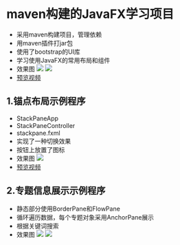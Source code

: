 # maven构建的JavaFX学习项目
- 采用maven构建项目，管理依赖
- 用maven插件打jar包
- 使用了bootstrap的UI库
- 学习使用JavaFX的常用布局和组件
- 效果图
![](http://pdnalatfa.bkt.clouddn.com/18-11-18/32873701.jpg)
![](http://pdnalatfa.bkt.clouddn.com/18-11-18/67941037.jpg)
- [预览视频](https://www.screencast.com/t/Z5M9MeVbb0jK)

## 1.锚点布局示例程序
- StackPaneApp
- StackPaneController
- stackpane.fxml
- 实现了一种切换效果
- 按钮上放置了图标
- 效果图
![](http://pdnalatfa.bkt.clouddn.com/18-11-18/43774190.jpg)
- [预览视频](https://www.screencast.com/t/6NluCHVAliJL)

## 2.专题信息展示示例程序
- 静态部分使用BorderPane和FlowPane
- 循环遍历数据，每个专题对象采用AnchorPane展示
- 根据关键词搜索
- 效果图
![](http://pdnalatfa.bkt.clouddn.com/18-11-18/62046807.jpg)
![](http://pdnalatfa.bkt.clouddn.com/18-11-18/36019721.jpg)
